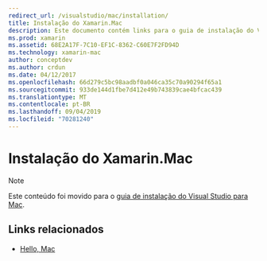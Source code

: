 ```yaml
---
redirect_url: /visualstudio/mac/installation/
title: Instalação do Xamarin.Mac
description: Este documento contém links para o guia de instalação do Visual Studio para Mac, que descreve como instalar Xamarin.Mac para desenvolvimento do macOS.
ms.prod: xamarin
ms.assetid: 68E2A17F-7C10-EF1C-8362-C60E7F2FD94D
ms.technology: xamarin-mac
author: conceptdev
ms.author: crdun
ms.date: 04/12/2017
ms.openlocfilehash: 66d279c5bc98aadbf0a046ca35c70a90294f65a1
ms.sourcegitcommit: 933de144d1fbe7d412e49b743839cae4bfcac439
ms.translationtype: MT
ms.contentlocale: pt-BR
ms.lasthandoff: 09/04/2019
ms.locfileid: "70281240"
---
```

# <a name="xamarinmac-installation"></a>Instalação do Xamarin.Mac

> [!NOTE]
> Este conteúdo foi movido para o [guia de instalação do Visual Studio para Mac](https://docs.microsoft.com/visualstudio/mac/installation).

## <a name="related-links"></a>Links relacionados

- [Hello, Mac](~/mac/get-started/hello-mac.md)
